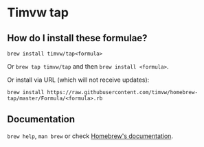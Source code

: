 # Timvw tap

## How do I install these formulae?
`brew install timvw/tap<formula>`

Or `brew tap timvw/tap` and then `brew install <formula>`.

Or install via URL (which will not receive updates):

```
brew install https://raw.githubusercontent.com/timvw/homebrew-tap/master/Formula/<formula>.rb
```

## Documentation
`brew help`, `man brew` or check [Homebrew's documentation](https://docs.brew.sh).

